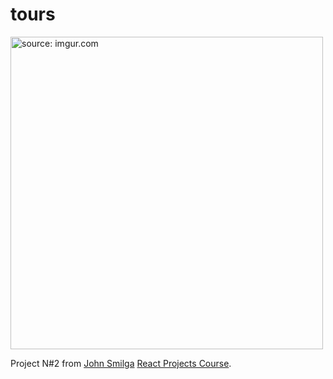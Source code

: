 # tours

<img src="https://i.imgur.com/2UyoB2X.png" title="source: imgur.com" width="500"/>

Project N#2 from [John Smilga](https://github.com/john-smilga) [React Projects Course](https://www.youtube.com/watch?v=ly3m6mv5qvg&t=1184s&ab_channel=CodingAddict).
